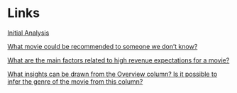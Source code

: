# Links

[Initial Analysis](https://rpubs.com/rafaelpd/1200918)

[What movie could be recommended to someone we don’t know?](https://rpubs.com/rafaelpd/1201122)

[What are the main factors related to high revenue expectations for a movie?](https://rpubs.com/rafaelpd/1201148)

[What insights can be drawn from the Overview column? Is it possible to infer the genre of the movie from this column?](https://rpubs.com/rafaelpd/1201436)


